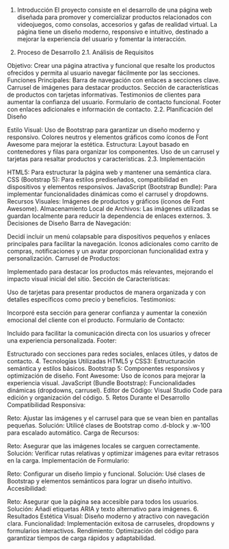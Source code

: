1. Introducción
El proyecto consiste en el desarrollo de una página web diseñada para promover y comercializar productos relacionados con videojuegos, como consolas, accesorios y gafas de realidad virtual. La página tiene un diseño moderno, responsivo e intuitivo, destinado a mejorar la experiencia del usuario y fomentar la interacción.

2. Proceso de Desarrollo
2.1. Análisis de Requisitos

Objetivo: Crear una página atractiva y funcional que resalte los productos ofrecidos y permita al usuario navegar fácilmente por las secciones.
Funciones Principales:
Barra de navegación con enlaces a secciones clave.
Carrusel de imágenes para destacar productos.
Sección de características de productos con tarjetas informativas.
Testimonios de clientes para aumentar la confianza del usuario.
Formulario de contacto funcional.
Footer con enlaces adicionales e información de contacto.
2.2. Planificación del Diseño

Estilo Visual:
Uso de Bootstrap para garantizar un diseño moderno y responsivo.
Colores neutros y elementos gráficos como íconos de Font Awesome para mejorar la estética.
Estructura:
Layout basado en contenedores y filas para organizar los componentes.
Uso de un carrusel y tarjetas para resaltar productos y características.
2.3. Implementación

HTML5: Para estructurar la página web y mantener una semántica clara.
CSS (Bootstrap 5): Para estilos prediseñados, compatibilidad en dispositivos y elementos responsivos.
JavaScript (Bootstrap Bundle): Para implementar funcionalidades dinámicas como el carrusel y dropdowns.
Recursos Visuales: Imágenes de productos y gráficos (íconos de Font Awesome).
Almacenamiento Local de Archivos: Las imágenes utilizadas se guardan localmente para reducir la dependencia de enlaces externos.
3. Decisiones de Diseño
Barra de Navegación:

Decidí incluir un menú colapsable para dispositivos pequeños y enlaces principales para facilitar la navegación.
Iconos adicionales como carrito de compras, notificaciones y un avatar proporcionan funcionalidad extra y personalización.
Carrusel de Productos:

Implementado para destacar los productos más relevantes, mejorando el impacto visual inicial del sitio.
Sección de Características:

Uso de tarjetas para presentar productos de manera organizada y con detalles específicos como precio y beneficios.
Testimonios:

Incorporé esta sección para generar confianza y aumentar la conexión emocional del cliente con el producto.
Formulario de Contacto:

Incluido para facilitar la comunicación directa con los usuarios y ofrecer una experiencia personalizada.
Footer:

Estructurado con secciones para redes sociales, enlaces útiles, y datos de contacto.
4. Tecnologías Utilizadas
HTML5 y CSS3: Estructuración semántica y estilos básicos.
Bootstrap 5: Componentes responsivos y optimización de diseño.
Font Awesome: Uso de íconos para mejorar la experiencia visual.
JavaScript (Bundle Bootstrap): Funcionalidades dinámicas (dropdowns, carrusel).
Editor de Código: Visual Studio Code para edición y organización del código.
5. Retos Durante el Desarrollo
Compatibilidad Responsiva:

Reto: Ajustar las imágenes y el carrusel para que se vean bien en pantallas pequeñas.
Solución: Utilicé clases de Bootstrap como .d-block y .w-100 para escalado automático.
Carga de Recursos:

Reto: Asegurar que las imágenes locales se carguen correctamente.
Solución: Verificar rutas relativas y optimizar imágenes para evitar retrasos en la carga.
Implementación de Formulario:

Reto: Configurar un diseño limpio y funcional.
Solución: Usé clases de Bootstrap y elementos semánticos para lograr un diseño intuitivo.
Accesibilidad:

Reto: Asegurar que la página sea accesible para todos los usuarios.
Solución: Añadí etiquetas ARIA y texto alternativo para imágenes.
6. Resultados
Estética Visual: Diseño moderno y atractivo con navegación clara.
Funcionalidad: Implementación exitosa de carruseles, dropdowns y formularios interactivos.
Rendimiento: Optimización del código para garantizar tiempos de carga rápidos y adaptabilidad.
